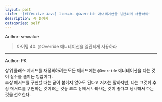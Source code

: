 ```yaml
---
layout: post
title: "[Effective Java] Item40. @Override 애너테이션을 일관되게 사용하라"
description: 꼭 붙이자
categories: self
---
```


Author: seovalue

> 아이템 40. @Override 애너테이션을 일관되게 사용하라
-----

Author: PK

상위 클래스 메서드를 재정의하려는 모든 메서드에는 `@Override` 애너테이션을 다는 것이 실수를 줄이는 방법이다.<br>
추상 메서드를 구현할 때는 굳이 붙이지 않아도 된다고 저자는 말하지만, 나는 그것이 추상 메서드를 구현하는 것이라는 것을 코드 상에서 나타내는 것이
좋다고 생각해서 다는 것을 선호한다.<br>
